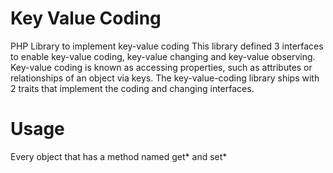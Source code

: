 # Key Value Coding
PHP Library to implement key-value coding
This library defined 3 interfaces to enable key-value coding, key-value changing and key-value observing. Key-value coding is known as accessing properties, such as attributes or relationships of an object via keys.
The key-value-coding library ships with 2 traits that implement the coding and changing interfaces.

# Usage
Every object that has a method named get* and set* 
